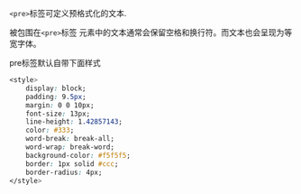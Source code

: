 `<pre>`标签可定义预格式化的文本.

被包围在`<pre>`标签 元素中的文本通常会保留空格和换行符。而文本也会呈现为等宽字体。

pre标签默认自带下面样式

```css
<style>    
    display: block;
    padding: 9.5px;
    margin: 0 0 10px;
    font-size: 13px;
    line-height: 1.42857143;
    color: #333;
    word-break: break-all;
    word-wrap: break-word;
    background-color: #f5f5f5;
    border: 1px solid #ccc;
    border-radius: 4px;
</style>
```



